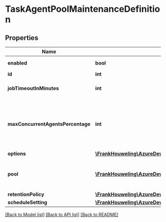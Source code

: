 # TaskAgentPoolMaintenanceDefinition

## Properties
Name | Type | Description | Notes
------------ | ------------- | ------------- | -------------
**enabled** | **bool** | Enable maintenance | [optional] 
**id** | **int** | Id | [optional] 
**jobTimeoutInMinutes** | **int** | Maintenance job timeout per agent | [optional] 
**maxConcurrentAgentsPercentage** | **int** | Max percentage of agents within a pool running maintenance job at given time | [optional] 
**options** | [**\FrankHouweling\AzureDevOpsClient\DistributedTask\Model\TaskAgentPoolMaintenanceOptions**](TaskAgentPoolMaintenanceOptions.md) |  | [optional] 
**pool** | [**\FrankHouweling\AzureDevOpsClient\DistributedTask\Model\TaskAgentPoolReference**](TaskAgentPoolReference.md) | Pool reference for the maintenance definition | [optional] 
**retentionPolicy** | [**\FrankHouweling\AzureDevOpsClient\DistributedTask\Model\TaskAgentPoolMaintenanceRetentionPolicy**](TaskAgentPoolMaintenanceRetentionPolicy.md) |  | [optional] 
**scheduleSetting** | [**\FrankHouweling\AzureDevOpsClient\DistributedTask\Model\TaskAgentPoolMaintenanceSchedule**](TaskAgentPoolMaintenanceSchedule.md) |  | [optional] 

[[Back to Model list]](../README.md#documentation-for-models) [[Back to API list]](../README.md#documentation-for-api-endpoints) [[Back to README]](../README.md)


